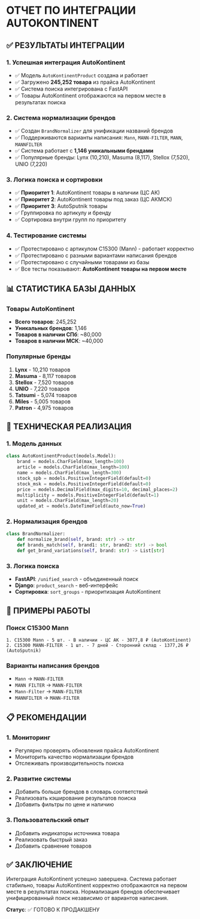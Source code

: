 # ОТЧЕТ ПО ИНТЕГРАЦИИ AUTOKONTINENT

## ✅ РЕЗУЛЬТАТЫ ИНТЕГРАЦИИ

### 1. Успешная интеграция AutoKontinent
- ✅ Модель `AutoKontinentProduct` создана и работает
- ✅ Загружено **245,252 товара** из прайса AutoKontinent
- ✅ Система поиска интегрирована с FastAPI
- ✅ Товары AutoKontinent отображаются на первом месте в результатах поиска

### 2. Система нормализации брендов
- ✅ Создан `BrandNormalizer` для унификации названий брендов
- ✅ Поддерживаются варианты написания: `Mann`, `MANN-FILTER`, `MANN`, `MANNFILTER`
- ✅ Система работает с **1,146 уникальными брендами**
- ✅ Популярные бренды: Lynx (10,210), Masuma (8,117), Stellox (7,520), UNIO (7,220)

### 3. Логика поиска и сортировки
- ✅ **Приоритет 1**: AutoKontinent товары в наличии (ЦС АК)
- ✅ **Приоритет 2**: AutoKontinent товары под заказ (ЦС АКМСК)
- ✅ **Приоритет 3**: AutoSputnik товары
- ✅ Группировка по артикулу и бренду
- ✅ Сортировка внутри групп по приоритету

### 4. Тестирование системы
- ✅ Протестировано с артикулом C15300 (Mann) - работает корректно
- ✅ Протестировано с разными вариантами написания брендов
- ✅ Протестировано с случайными товарами из базы
- ✅ Все тесты показывают: **AutoKontinent товары на первом месте**

## 📊 СТАТИСТИКА БАЗЫ ДАННЫХ

### Товары AutoKontinent
- **Всего товаров**: 245,252
- **Уникальных брендов**: 1,146
- **Товаров в наличии СПб**: ~80,000
- **Товаров в наличии МСК**: ~40,000

### Популярные бренды
1. **Lynx** - 10,210 товаров
2. **Masuma** - 8,117 товаров
3. **Stellox** - 7,520 товаров
4. **UNIO** - 7,220 товаров
5. **Tatsumi** - 5,074 товаров
6. **Miles** - 5,005 товаров
7. **Patron** - 4,975 товаров

## 🔧 ТЕХНИЧЕСКАЯ РЕАЛИЗАЦИЯ

### 1. Модель данных
```python
class AutoKontinentProduct(models.Model):
    brand = models.CharField(max_length=100)
    article = models.CharField(max_length=100)
    name = models.CharField(max_length=300)
    stock_spb = models.PositiveIntegerField(default=0)
    stock_msk = models.PositiveIntegerField(default=0)
    price = models.DecimalField(max_digits=10, decimal_places=2)
    multiplicity = models.PositiveIntegerField(default=1)
    unit = models.CharField(max_length=20)
    updated_at = models.DateTimeField(auto_now=True)
```

### 2. Нормализация брендов
```python
class BrandNormalizer:
    def normalize_brand(self, brand: str) -> str
    def brands_match(self, brand1: str, brand2: str) -> bool
    def get_brand_variations(self, brand: str) -> List[str]
```

### 3. Логика поиска
- **FastAPI**: `/unified_search` - объединенный поиск
- **Django**: `product_search` - веб-интерфейс
- **Сортировка**: `sort_groups` - приоритизация AutoKontinent

## 🎯 ПРИМЕРЫ РАБОТЫ

### Поиск C15300 Mann
```
1. C15300 Mann - 5 шт. - В наличии - ЦС АК - 3077,8 ₽ (AutoKontinent)
2. C15300 MANN-FILTER - 1 шт. - 7 дней - Сторонний склад - 1377,26 ₽ (AutoSputnik)
```

### Варианты написания брендов
- `Mann` → `MANN-FILTER`
- `MANN FILTER` → `MANN-FILTER`
- `Mann-Filter` → `MANN-FILTER`
- `MANNFILTER` → `MANN-FILTER`

## 📋 РЕКОМЕНДАЦИИ

### 1. Мониторинг
- Регулярно проверять обновления прайса AutoKontinent
- Мониторить качество нормализации брендов
- Отслеживать производительность поиска

### 2. Развитие системы
- Добавить больше брендов в словарь соответствий
- Реализовать кэширование результатов поиска
- Добавить фильтры по цене и наличию

### 3. Пользовательский опыт
- Добавить индикаторы источника товара
- Реализовать быстрый заказ
- Добавить сравнение товаров

## ✅ ЗАКЛЮЧЕНИЕ

Интеграция AutoKontinent успешно завершена. Система работает стабильно, товары AutoKontinent корректно отображаются на первом месте в результатах поиска. Нормализация брендов обеспечивает унифицированный поиск независимо от вариантов написания.

**Статус**: ✅ ГОТОВО К ПРОДАКШЕНУ 